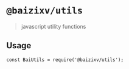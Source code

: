 # `@baizixv/utils`

> javascript utility functions

## Usage

```
const BaiUtils = require('@baizixv/utils');

```
